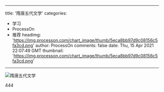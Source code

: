 
---
title: '隋唐五代文学'
categories: 
 - 学习
 - ProcessOn
 - 推荐
headimg: 'https://img.processon.com/chart_image/thumb/5eca8bb97d9c08156c5fa3cd.png'
author: ProcessOn
comments: false
date: Thu, 15 Apr 2021 22:07:49 GMT
thumbnail: 'https://img.processon.com/chart_image/thumb/5eca8bb97d9c08156c5fa3cd.png'
---

<div>   
<img class="thumb" alt="隋唐五代文学" src="https://img.processon.com/chart_image/thumb/5eca8bb97d9c08156c5fa3cd.png" referrerpolicy="no-referrer">
<p>444</p>  
</div>
            